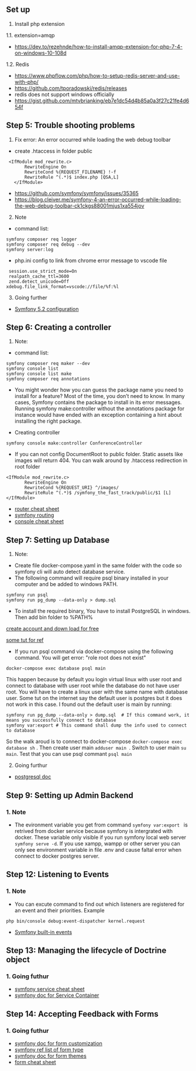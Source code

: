 

## Set up
1. Install php extension

1.1.  extension=amqp
- https://dev.to/rezehnde/how-to-install-amqp-extension-for-php-7-4-on-windows-10-108d

1.2. Redis
- https://www.phpflow.com/php/how-to-setup-redis-server-and-use-with-php/
- https://github.com/tporadowski/redis/releases
- redis does not support windows officially
- https://gist.github.com/mtvbrianking/eb7e1dc54d4b85a0a3f27c21fe4d654f

## Step 5: Trouble shooting problems
1. Fix error: An error occurred while loading the web debug toolbar
- create .htaccess in folder public
```
 <IfModule mod_rewrite.c>
       RewriteEngine On
       RewriteCond %{REQUEST_FILENAME} !-f
       RewriteRule ^(.*)$ index.php [QSA,L]
   </IfModule>
```
- https://github.com/symfony/symfony/issues/35365
- https://blog.cleiver.me/symfony-4-an-error-occurred-while-loading-the-web-debug-toolbar-ck1ckgs88001mjus1xa554jov

2. Note
- command list:
```
symfony composer req logger
symfony composer req debug --dev
symfony server:log
```
- php.ini config to link from chrome error message to vscode file
```
 session.use_strict_mode=On
 realpath_cache_ttl=3600
 zend.detect_unicode=Off
xdebug.file_link_format=vscode://file/%f:%l
```

3. Going further
- [Symfony 5.2 configuration](https://symfony.com/doc/current/configuration.html)

## Step 6: Creating a controller
1. Note:
- command list:
```
symfony composer req maker --dev
symfony console list
symfony console list make
symfony composer req annotations
```
- You might wonder how you can guess the package name you need to install for a feature? Most of the time, you don’t need to know. In many cases, Symfony contains the package to install in its error messages. Running symfony make:controller without the annotations package for instance would have ended with an exception containing a hint about installing the right package.

- Creating controller
```
symfony console make:controller ConferenceController
```
- If you can not config DocumentRoot to public folder. Static assets like images will return 404. You can walk around by .htaccess redirection in root folder
```
<IfModule mod_rewrite.c>
       RewriteEngine On
       RewriteCond %{REQUEST_URI} ^/images/
       RewriteRule ^(.*)$ /symfony_the_fast_track/public/$1 [L]
</IfModule>
```
- [router cheat sheet](https://github.com/andreia/symfony-cheat-sheets/blob/master/Symfony4/routing_en_part1.pdf)
- [symfony routing](https://symfony.com/doc/current/routing.html)
- [console cheat sheet](https://github.com/andreia/symfony-cheat-sheets/blob/master/Symfony4/console_en_42.pdf)

## Step 7: Setting up Database
1. Note:

- Create file docker-compose.yaml in the same folder with the code so symfony cli will auto detect database service.
- The following command will require psql binary installed in your computer and be added to windows PATH.
```
symfony run psql
symfony run pg_dump --data-only > dump.sql
```
- To install the required binary, You have to install PostgreSQL in windows. Then add bin folder to %PATH%

[create account and down load for free](https://www.enterprisedb.com/downloads/postgresql)

[some tut for ref](http://www.7codes.info/post/13/install-postgresql-in-xampp-on-windows-and-integrate-phppgadmin-tool)

- If you run psql command via docker-compose using the following command. You will get error: "role root does not exist"
```
docker-compose exec database psql main
```
This happen because by default you login virtual linux with user root and connect to database with user root while the database do not have user root. You will have to create a linux user with the same name with database user. Some tut on the internet say the default user is postgres but it does not work in this case. I found out the default user is main by running:
```
symfony run pg_dump --data-only > dump.sql  # If this command work, it means you successfully connect to database
symfony var:export # This command shall dump the info used to connect to database
```
So the walk aroud is to connect to docker-compose ```docker-compose exec database sh``` . Then create user main ```adduser main ```. Switch to user main ```su main```. Test that you can use psql commant ``` psql main ```

2. Going furthur
- [postgresql doc](https://www.postgresql.org/docs/current/index.html)

## Step 9: Setting up Admin Backend
### 1. Note
- The evironment variable you get from command ```symfony var:export ``` is retrived from docker service because symfony is intergrated with docker. These variable only visible if you run symfony local web server ```symfony serve -d```. If you use xampp, wampp or other server you can only see environment variable in file .env and cause faltal error when connect to docker postgres server. 

## Step 12: Listening to Events
### 1. Note
- You can excute command to find out which listeners are registered for an event and their priorities. Example
```
php bin/console debug:event-dispatcher kernel.request
```
- [Symfony built-in events](https://symfony.com/doc/current/reference/events.html)

## Step 13: Managing the lifecycle of Doctrine object

### 1. Going futhur
- [symfony service cheat sheet](https://github.com/andreia/symfony-cheat-sheets/blob/master/Symfony4/services_en_42.pdf)
- [symfony doc for Service Container](https://symfony.com/doc/current/service_container.html)

## Step 14: Accepting Feedback with Forms

### 1. Going futhur
- [symfony doc for form customization](https://symfony.com/doc/current/form/form_customization.html)
- [symfony ref list of form type](https://symfony.com/doc/current/reference/forms/types.html)
- [symfony doc for form themes](https://symfony.com/doc/current/form/form_themes.html)
- [form cheat sheet](https://github.com/andreia/symfony-cheat-sheets/blob/master/Symfony2/how_symfony2_forms_works_en.pdf)